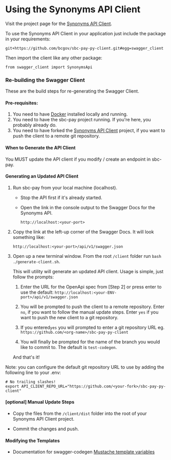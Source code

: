 # Using the Synonyms API Client

Visit the project page for the [Synonyms API Client](https://github.com/bcgov/sbc-pay-py-client).

To use the Synonyms API Client in your application just include the package in your requirements:

```git+https://github.com/bcgov/sbc-pay-py-client.git#egg=swagger_client```

Then import the client like any other package:
    
```from swagger_client import SynonymsApi```

### Re-building the Swagger Client

These are the build steps for re-generating the Swagger Client. 

#### Pre-requisites:

1. You need to have [Docker](https://docs.docker.com/get-docker/) installed locally and running.
2. You need to have the sbc-pay project running. If you're here, you probably already do.
3. You need to have forked the [Synonyms API Client](https://github.com/bcgov/sbc-pay-py-client) project, if you want to push the client to a remote git repository.
 
#### When to Generate the API Client
You MUST update the API client if you modify / create an endpoint in sbc-pay.

#### Generating an Updated API Client

1. Run sbc-pay from your local machine (localhost). 

   - Stop the API first if it's already started.
   - Open the link in the console output to the Swagger Docs for the Synonyms API. 
    
     ```http://localhost:<your-port>```
     
2. Copy the link at the left-up corner of the Swagger Docs. It will look something like:
    
   ```http://localhost:<your-port>/api/v1/swagger.json```
    
3. Open up a new terminal window. From the root ```/client``` folder run `bash ./generate-client.sh`.

   This will utility will generate an updated API client. Usage is simple, just follow the prompts:
    
   1. Enter the URL for the OpenApi spec from [Step 2] or press enter to use the default: 
      ```http://localhost:<your-ENV-port>/api/v1/swagger.json```
      
   2. You will be prompted to push the client to a remote repository. 
      Enter ```no```, if you want to follow the manual update steps. Enter ```yes``` if you want to push the new client to a git repository.
      
   3. If you entered```yes``` you will prompted to enter a git repository URL eg. 
      ```https://github.com/<org-name>/sbc-pay-py-client```
      
   4. You will finally be prompted for the name of the branch you would like to commit to. 
      The default is ```test-codegen```.
   
   And that's it!
   
Note: you can configure the default git repository URL to use by adding the following line to your .env:
      
```
# No trailing slashes!
export API_CLIENT_REPO_URL="https://github.com/<your-fork>/sbc-pay-py-client"
```
      
#### [optional] Manual Update Steps

- Copy the files from the ```/client/dist``` folder into the root of your Synonyms API Client project.

- Commit the changes and push.


#### Modifying the Templates

- Documentation for swagger-codegen [Mustache template variables](https://github.com/swagger-api/swagger-codegen/wiki/Mustache-Template-Variables)